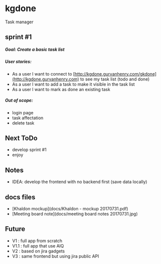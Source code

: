 # kgdone
Task manager

## sprint #1
##### Goal: Create a basic task list

##### User stories:
- As a user I want to connect to [http://kgdone.gurvanhenry.com/gkdone](http://kgdone.gurvanhenry.com) to see my task list (todo and done)
- As a user I want to add a task to make it visible in the task list
- As a user I want to mark as done an existing task

##### Out of scope:
- login page
- task affectation
- delete task

## Next ToDo
- develop sprint #1
- enjoy

## Notes
- IDEA: develop the frontend with no backend first (save data locally)

## docs files
- [Khaldon mockup](docs/Khaldon - mockup 20170731.pdf)
- [Meeting board note](docs/meeting board notes 20170731.jpg)

## Future
- V1 : full app from scratch
- V1.1 : full app that use AIQ
- V2 : based on jira gadgets
- V3 : same frontend but using jira public API
